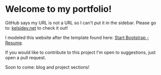 # Welcome to my portfolio!

GitHub says my URL is not a URL so I can't put it in the sidebar. Please go to: [kelsidev.net](www.kelsidev.net) to check it out!

I modeled this website after the template found here: [Start Bootstrap - Resume](https://github.com/StartBootstrap/startbootstrap-resume). 

If you would like to contribute to this project I'm open to suggestions, just open a pull request.

Soon to come: blog and project sections!
